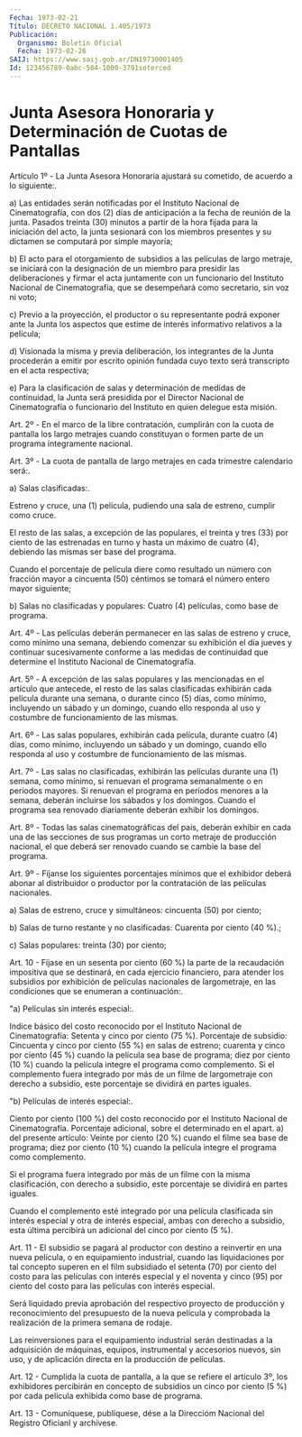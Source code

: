 ```yaml
---
Fecha: 1973-02-21
Título: DECRETO NACIONAL 1.405/1973
Publicación:
  Organismo: Boletín Oficial
  Fecha: 1973-02-26
SAIJ: https://www.saij.gob.ar/DN19730001405
Id: 123456789-0abc-504-1000-3791soterced
---
```

# Junta Asesora Honoraria y Determinación de Cuotas de Pantallas

<a id="1"></a>
Artículo 1º - La Junta Asesora Honoraria ajustará su cometido, de acuerdo a lo siguiente:.

a) Las entidades serán notificadas por el Instituto Nacional de Cinematografía, con dos (2) días de anticipación a la fecha de reunión de la junta. Pasados treinta (30) minutos a partir de la hora fijada para la iniciación del acto, la junta sesionará con los miembros presentes y su dictamen se computará por simple mayoría;

b) El acto para el otorgamiento de subsidios a las películas de largo metraje, se iniciará con la designación de un miembro para presidir las deliberaciones y firmar el acta juntamente con un funcionario del Instituto Nacional de Cinematografía, que se desempeñará como secretario, sin voz ni voto;

c) Previo a la proyección, el productor o su representante podrá exponer ante la Junta los aspectos que estime de interés informativo relativos a la película;

d) Visionada la misma y previa deliberación, los integrantes de la Junta procederán a emitir por escrito opinión fundada cuyo texto será transcripto en el acta respectiva;

e) Para la clasificación de salas y determinación de medidas de continuidad, la Junta será presidida por el Director Nacional de Cinematografía o funcionario del Instituto en quien delegue esta misión.

<a id="2"></a>
Art. 2º - En el marco de la libre contratación, cumplirán con la cuota de pantalla los largo metrajes cuando constituyan o formen parte de un programa íntegramente nacional.

<a id="3"></a>
Art. 3º - La cuota de pantalla de largo metrajes en cada trimestre calendario será:.

a) Salas clasificadas:.

Estreno y cruce, una (1) película, pudiendo una sala de estreno, cumplir como cruce.

El resto de las salas, a excepción de las populares, el treinta y tres (33) por ciento de las estrenadas en turno y hasta un máximo de cuatro (4), debiendo las mismas ser base del programa.

Cuando el porcentaje de película diere como resultado un número con fracción mayor a cincuenta (50) céntimos se tomará el número entero mayor siguiente;

b) Salas no clasificadas y populares: Cuatro (4) películas, como base de programa.

<a id="4"></a>
Art. 4º - Las películas deberán permanecer en las salas de estreno y cruce, como mínimo una semana, debiendo comenzar su exhibición el día jueves y continuar sucesivamente conforme a las medidas de continuidad que determine el Instituto Nacional de Cinematografía.

<a id="5"></a>
Art. 5º - A excepción de las salas populares y las mencionadas en el artículo que antecede, el resto de las salas clasificadas exhibirán cada película durante una semana, o durante cinco (5) días, como mínimo, incluyendo un sábado y un domingo, cuando ello responda al uso y costumbre de funcionamiento de las mismas.

<a id="6"></a>
Art. 6º - Las salas populares, exhibirán cada película, durante cuatro (4) días, como mínimo, incluyendo un sábado y un domingo, cuando ello responda al uso y costumbre de funcionamiento de las mismas.

<a id="7"></a>
Art. 7º - Las salas no clasificadas, exhibirán las películas durante una (1) semana, como mínimo, si renuevan el programa semanalmente o en períodos mayores. Si renuevan el programa en períodos menores a la semana, deberán incluirse los sábados y los domingos. Cuando el programa sea renovado diariamente deberán exhibir los domingos.

<a id="8"></a>
Art. 8º - Todas las salas cinematográficas del país, deberán exhibir en cada una de las secciones de sus programas un corto metraje de producción nacional, el que deberá ser renovado cuando se cambie la base del programa.

<a id="9"></a>
Art. 9º - Fíjanse los siguientes porcentajes mínimos que el exhibidor deberá abonar al distribuidor o productor por la contratación de las películas nacionales.

a) Salas de estreno, cruce y simultáneos: cincuenta (50) por ciento;

b) Salas de turno restante y no clasificadas: Cuarenta por ciento (40 %).;

c) Salas populares: treinta (30) por ciento;

<a id="10"></a>
Art. 10 - Fíjase en un sesenta por ciento (60 %) la parte de la recaudación impositiva que se destinará, en cada ejercicio financiero, para atender los subsidios por exhibición de películas nacionales de largometraje, en las condiciones que se enumeran a continuación:.

"a) Películas sin interés especial:.

Indice básico del costo reconocido por el Instituto Nacional de Cinematografía: Setenta y cinco por ciento (75 %). Porcentaje de subsidio: Cincuenta y cinco por ciento (55 %) en salas de estreno; cuarenta y cinco por ciento (45 %) cuando la película sea base de programa; diez por ciento (10 %) cuando la película integre el programa como complemento. Si el complemento fuera integrado por más de un filme de largometraje con derecho a subsidio, este porcentaje se dividirá en partes iguales.

"b) Películas de interés especial:.

Ciento por ciento (100 %) del costo reconocido por el Instituto Nacional de Cinematografía. Porcentaje adicional, sobre el determinado en el apart. a) del presente artículo: Veinte por ciento (20 %) cuando el filme sea base de programa; diez por ciento (10 %) cuando la película integre el programa como complemento.

Si el programa fuera integrado por más de un filme con la misma clasificación, con derecho a subsidio, este porcentaje se dividirá en partes iguales.

Cuando el complemento esté integrado por una película clasificada sin interés especial y otra de interés especial, ambas con derecho a subsidio, esta última percibirá un adicional del cinco por ciento (5 %).

<a id="11"></a>
Art. 11 - El subsidio se pagará al productor con destino a reinvertir en una nueva película, o en equipamiento industrial, cuando las liquidaciones por tal concepto superen en el film subsidiado el setenta (70) por ciento del costo para las películas con interés especial y el noventa y cinco (95) por ciento del costo para las películas con interés especial.

Será liquidado previa aprobación del respectivo proyecto de producción y reconocimiento del presupuesto de la nueva película y comprobada la realización de la primera semana de rodaje.

Las reinversiones para el equipamiento industrial serán destinadas a la adquisición de máquinas, equipos, instrumental y accesorios nuevos, sin uso, y de aplicación directa en la producción de películas.

<a id="12"></a>
Art. 12 - Cumplida la cuota de pantalla, a la que se refiere el artículo 3º, los exhibidores percibirán en concepto de subsidios un cinco por ciento (5 %) por cada película exhibida como base de programa.

<a id="13"></a>
Art. 13 - Comuníquese, publíquese, dése a la Direccióm Nacional del Registro Oficianl y archívese.